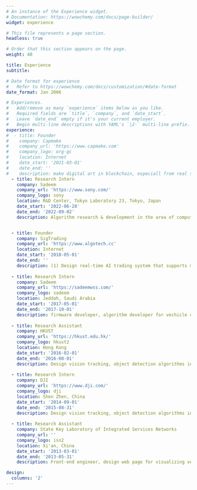 ```yaml
---
# An instance of the Experience widget.
# Documentation: https://wowchemy.com/docs/page-builder/
widget: experience

# This file represents a page section.
headless: true

# Order that this section appears on the page.
weight: 40

title: Experience
subtitle:

# Date format for experience
#   Refer to https://wowchemy.com/docs/customization/#date-format
date_format: Jan 2006

# Experiences.
#   Add/remove as many `experience` items below as you like.
#   Required fields are `title`, `company`, and `date_start`.
#   Leave `date_end` empty if it's your current employer.
#   Begin multi-line descriptions with YAML's `|2-` multi-line prefix.
experience:
#  - title: Founder
#    company: Capmake
#    company_url: 'https://www.capmake.com'
#    company_logo: org-gc
#    location: Internet
#    date_start: '2021-03-01'
#    date_end: ''
#    description: make digital art in blockchain, especiall from real scene data.
  - title: Research Intern
    company: Sadeem
    company_url: 'https://www.sony.com/'
    company_logo: sony
    location: R&D Center, Tokyo Laboratory 23, Tokyo, Japan
    date_start: '2022-06-28'
    date_end: '2022-09-02'
    description: Algorithm research & development in the area of computational photography, including polarization, hyper-spectral, light field and compressive sensing etc. Realization of novel functionality with the combination of unique sensor/sensing system and signal processing will be studied. 


  - title: Founder
    company: SigTrading
    company_url: 'https://www.algotech.cc'
    location: Internet
    date_start: '2018-05-01'
    date_end: ''
    description: (1) Design real-time AI trading system that supports mainstream deep learning framework, (2)design ticker-based trading algorithm and run them in crypto exchanges, (3) design 3D NFT from real world multiview data.
    
  - title: Research Intern
    company: Sadeem
    company_url: 'https://sadeemwss.com/'
    company_logo: sadeem
    location: Jeddah, Saudi Arabia
    date_start: '2017-05-01'
    date_end: '2017-10-01'
    description: firmware developer, algorithm developer for vechicle detection by utral sonic sensor.  
  
  - title: Research Assistant
    company: HKUST
    company_url: 'https://hkust.edu.hk/'
    company_logo: hkust2
    location: Hong Kong
    date_start: '2016-02-01'
    date_end: '2016-08-01'
    description: Design vision tracking, object detection algorithms in a low-cost UAVs system, deploy first generation active tracking for Phatom 4 and Mavic.
  
  - title: Research Intern
    company: DJI
    company_url: 'https://www.dji.com/'
    company_logo: dji
    location: Shen Zhen, China
    date_start: '2014-09-01'
    date_end: '2015-08-31'
    description: Design vision tracking, object detection algorithms in a low-cost UAVs system, deploy first generation active tracking for Phatom 4 and Mavic.
    
  - title: Research Assistant
    company: State Key Laboratory of Integrated Services Networks
    company_url: ''
    company_logo: isn2
    location: Xi'an, China
    date_start: '2013-03-01'
    date_end: '2013-05-31'
    description: Front-end engineer, design web page for visualizing vechicle, transportation data.

design:
  columns: '2'
---
```

